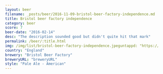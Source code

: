 ```yaml
---
layout: beer
filename: _posts/beer/2016-11-09-bristol-beer-factory-independence.md
title: Bristol beer factory independence
category: beer
score: 7
beer-date: "2016-02-14"
desc: "The description sounded good but didn't quite hit that mark"
permalink: /beer/:title.html
img: /img/list/bristol-beer-factory-independence.jpeguntappd: "https://untappd.com/b/bristol-beer-factory-independence/60839"
country: "England"
brewery: "Bristol Beer Factory"
breweryURL: "breweryURL"
style: "Pale Ale - American"
---
```


